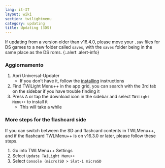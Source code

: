 ```yaml
---
lang: it-IT
layout: wiki
section: twilightmenu
category: updating
title: Updating (3DS)
---
```


If updating from a version older than v16.4.0, please move your `.sav` files for DS games to a new folder called `saves`, with the `saves` folder being in the same place as the DS roms.
{:.alert .alert-info}

### Aggiornamento
1. Apri Universal-Updater
   - If you don't have it, follow the [installing](installing-3ds) instructions
1. Find TWiLight Menu++ in the app grid, you can search with the 3rd tab on the sidebar if you have trouble finding it
1. Press <kbd class="face">A</kbd> or tap the download icon in the sidebar and select `TWiLight Menu++` to install it
   - This will take a while

### More steps for the flashcard side

If you can switch between the SD and flashcard contents in TWLMenu++, and if the flashcard TWLMenu++ is on v16.3.0 or later, please follow these steps.

1. Go into TWLMenu++ Settings
1. Select `Update TWiLight Menu++`
1. Select `Console (micro)SD > Slot-1 microSD`
